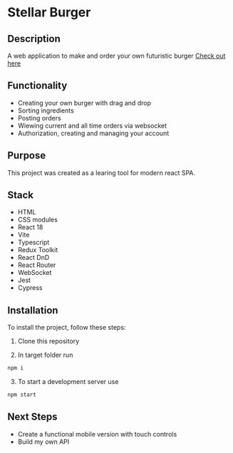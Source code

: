 # Stellar Burger

## Description

A web application to make and order your own futuristic burger
[Check out here](https://vite-stellar-burger.vercel.app/)

## Functionality

- Creating your own burger with drag and drop
- Sorting ingredients
- Posting orders
- Wiewing current and all time orders via websocket
- Authorization, creating and managing your account 
  
## Purpose

This project was created as a learing tool for modern react SPA.

## Stack

- HTML
- CSS modules
- React 18
- Vite
- Typescript
- Redux Toolkit
- React DnD
- React Router
- WebSocket
- Jest
- Cypress


## Installation

To install the project, follow these steps:

1. Clone this repository

2. In target folder run

```bash
npm i
```

3. To start a development server use

```bash
npm start
```

## Next Steps
- Create a functional mobile version with touch controls
- Build my own API
